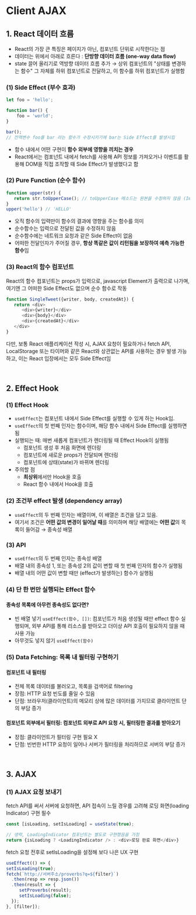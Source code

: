# Client AJAX

## 1. React 데이터 흐름

- React의 가장 큰 특징은 페이지가 아닌, 컴포넌트 단위로 시작한다는 점
- 데이터는 위에서 아래로 흐른다 : **단방향 데이터 흐름 (one-way data flow)**
- state 끌어 올리기로 역방향 데이터 흐름 추가 → 상위 컴포넌트의 "상태를 변경하는 함수" 그 자체를 하위 컴포넌트로 전달하고, 이 함수를 하위 컴포넌트가 실행함

### (1) Side Effect (부수 효과)

  ```javascript
  let foo = 'hello';

  function bar() {
      foo = 'world';
  }
  
  bar();
  // 전역변수 foo를 bar 라는 함수가 수정시키기에 bar는 Side Effect를 발생시킴
  ```

- 함수 내에서 어떤 구현이 **함수 외부에 영향을 끼치는 경우**
- React에서는 컴포넌트 내에서 fetch를 사용해 API 정보를 가져오거나 이벤트를 활용해 DOM을 직접 조작할 때 Side Effect가 발생했다고 함

### (2) Pure Function (순수 함수)

```javascript
function upper(str) {
   return str.toUpperCase(); // toUpperCase 메소드는 원본을 수정하지 않음 (Immutable)
} 
upper('hello') // 'HELLO'
```

- 오직 함수의 입력만이 함수의 결과에 영향을 주는 함수를 의미
- 순수함수는 입력으로 전달된 값을 수정하지 않음
- 순수함수에는 네트워크 요청과 같은 Side Effect이 없음
- 어떠한 전달인자가 주어질 경우, **항상 똑같은 값이 리턴됨을 보장하여 예측 가능한 함수**임

### (3) React의 함수 컴포넌트

React의 함수 컴포넌트는 props가 입력으로, javascript Element가 출력으로 나가며, 여기엔 그 어떠한 Side Effect도 없으며 순수 함수로 작동

```javascript
function SingleTweet({writer, body, createdAt}) {
   return <div>
      <div>{writer}</div>
      <div>{body}</div>
      <div>{createdAt}</div>
   </div>
}
```

다만, 보통 React 애플리케이션 작성 시, AJAX 요청이 필요하거나 fetch API, LocalStorage 또는 타이머와 같은 React와 상관없는 API를 사용하는 경우 발생 가능하고, 이는 React 입장에서는 모두 Side Effect임

<br/>

## 2. Effect Hook

### (1) Effect Hook

- `useEffect`는 컴포넌트 내에서 Side Effect를 실행할 수 있게 하는 Hook임.
- `useEffect`의 첫 번째 인자는 함수이며, 해당 함수 내에서 Side Effect를 실행하면 됨
- 실행되는 때: 매번 새롭게 컴포넌트가 렌더링될 때 Effect Hook이 실행됨
  - 컴포넌트 생성 후 처음 화면에 렌더링
  - 컴포넌트에 새로운 props가 전달되며 렌더링
  - 컴포넌트에 상태(state)가 바뀌며 렌더링
- 주의할 점
  - **최상위**에서만 Hook을 호출
  - React 함수 내에서 Hook을 호출

### (2) 조건부 effect 발생 (dependency array)

- `useEffect`의 두 번째 인자는 배열이며, 이 배열은 조건을 담고 있음.
- 여기서 조건은 **어떤 값의 변경이 일어날 때**를 의미하며 해당 배열에는 **어떤 값**의 목록이 들어감 → 종속성 배열

### (3) API

- `useEffect`의 두 번째 인자는 종속성 배열
- 배열 내의 종속성 1, 또는 종속성 2의 값이 변할 때 첫 번째 인자의 함수가 실행됨
- 배열 내의 어떤 값이 변할 때만 (effect가 발생하는) 함수가 실행됨

### (4) 단 한 번만 실행되는 Effect 함수  

#### 종속성 목록에 아무런 종속성도 없다면?

- 빈 배열 넣기 `useEffect(함수, [])`: 컴포넌트가 처음 생성될 때만 effect 함수 실행되며, 외부 API를 통해 리소스를 받아오고 더이상 API 호출이 필요하지 않을 때 사용 가능
- 아무것도 넣지 않기 `useEffect(함수)`

### (5) Data Fetching: 목록 내 필터링 구현하기

#### 컴포넌트 내 필터링

- 전체 목록 데이터를 불러오고, 목록을 검색어로 filtering
- 장점: HTTP 요청 빈도를 줄일 수 있음
- 단점: 브라우저(클라이언트)의 메모리 상에 많은 데이터를 가지므로 클라이언트 단의 부담 증가

#### 컴포넌트 외부에서 필터링: 컴포넌트 외부로 API 요청 시, 필터링한 결과를 받아오기

- 장점: 클라이언트가 필터링 구현 필요 X
- 단점: 빈번한 HTTP 요청이 일어나 서버가 필터링을 처리하므로 서버의 부담 증가

<br/>

## 3. AJAX

### (1) AJAX 요청 보내기

fetch API를 써서 서버에 요청하면, API 접속이 느릴 경우를 고려해 로딩 화면(loading Indicator) 구현 필수

```javascript
const [isLoading, setIsLoading] = useState(true);

// 생략, LoadingIndicator 컴포넌트는 별도로 구현했음을 가정
return {isLoading ? <LoadingIndicator /> : <div>로딩 완료 화면</div>}
```

fetch 요청 전후로 setIsLoading을 설정해 보다 나은 UX 구현

```javascript
useEffect(() => {
setIsLoading(true);
fetch(`http://서버주소/proverbs?q=${filter}`)
  .then(resp => resp.json())
  .then(result => {
     setProverbs(result);
     setIsLoading(false);
  });
}, [filter]);
```
